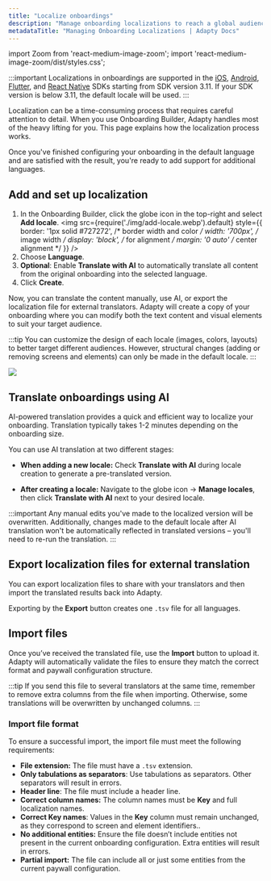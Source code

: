 ```yaml
---
title: "Localize onboardings"
description: "Manage onboarding localizations to reach a global audience."
metadataTitle: "Managing Onboarding Localizations | Adapty Docs"
---
```


import Zoom from 'react-medium-image-zoom';
import 'react-medium-image-zoom/dist/styles.css';

:::important
Localizations in onboardings are supported in the [iOS](get-onboardings.md), [Android](android-get-onboardings.md), [Flutter](flutter-get-onboardings.md), and [React Native](react-native-get-onboardings.md) SDKs starting from SDK version 3.11. If your SDK version is below 3.11, the default locale will be used.
:::

Localization can be a time-consuming process that requires careful attention to detail. When you use Onboarding Builder, Adapty handles most of the heavy lifting for you. This page explains how the localization process works.

Once you've finished configuring your onboarding in the default language and are satisfied with the result, you're ready to add support for additional languages.

## Add and set up localization

1. In the Onboarding Builder, click the globe icon in the top-right and select **Add locale**.
   <Zoom>
   <img src={require('./img/add-locale.webp').default}
   style={{
   border: '1px solid #727272', /* border width and color */
   width: '700px', /* image width */
   display: 'block', /* for alignment */
   margin: '0 auto' /* center alignment */
   }}
   />
   </Zoom>
2. Choose **Language**.
3. **Optional**: Enable **Translate with AI** to automatically translate all content from the original onboarding into the selected language.
4. Click **Create**.

Now, you can translate the content manually, use AI, or export the localization file for external translators. Adapty will create a copy of your onboarding where you can modify both the text content and visual elements to suit your target audience.

:::tip
You can customize the design of each locale (images, colors, layouts) to better target different audiences. However, structural changes (adding or removing screens and elements) can only be made in the default locale.
:::

   <Zoom>
   <img src={require('./img/new-locale.webp').default}
   style={{
   border: '1px solid #727272', /* border width and color */
   width: '700px', /* image width */
   display: 'block', /* for alignment */
   margin: '0 auto' /* center alignment */
   }}
   />
   </Zoom>

## Translate onboardings using AI

AI-powered translation provides a quick and efficient way to localize your onboarding. Translation typically takes 1-2 minutes depending on the onboarding size.

You can use AI translation at two different stages:

- **When adding a new locale:** Check **Translate with AI** during locale creation to generate a pre-translated version.

- **After creating a locale:** Navigate to the globe icon → **Manage locales**, then click **Translate with AI** next to your desired locale.

:::important
Any manual edits you've made to the localized version will be overwritten. Additionally, changes made to the default locale after AI translation won't be automatically reflected in translated versions – you'll need to re-run the translation.
:::

## Export localization files for external translation

You can export localization files to share with your translators and then import the translated results back into Adapty.

Exporting by the **Export** button creates one `.tsv` file for all languages.

## Import files

Once you’ve received the translated file, use the **Import** button to upload it. Adapty will automatically validate the files to ensure they match the correct format and paywall configuration structure.

:::tip
If you send this file to several translators at the same time, remember to remove extra columns from the file when importing. Otherwise, some translations will be overwritten by unchanged columns.
:::

### Import file format

To ensure a successful import, the import file must meet the following requirements:

- **File extension:**
  The file must have a `.tsv` extension.
- **Only tabulations as separators**:
  Use tabulations as separators. Other separators will result in errors.
- **Header line**:
  The file must include a header line.
- **Correct column names:**
  The column names must be **Key** and full localization names.
- **Correct Key names**: Values in the **Key** column must remain unchanged, as they correspond to screen and element identifiers..
- **No additional entities:**
  Ensure the file doesn’t include entities not present in the current onboarding configuration. Extra entities will result in errors.
- **Partial import:**
  The file can include all or just some entities from the current paywall configuration.



